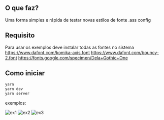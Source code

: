 

## O que faz?
Uma forma simples e rápida de testar novas estilos de fonte .ass config

## Requisito
Para usar os exemplos deve instalar todas as fontes no sistema
https://www.dafont.com/komika-axis.font
https://www.dafont.com/bouncy-2.font
https://fonts.google.com/specimen/Dela+Gothic+One


## Como iniciar


```bash
yarn
yarn dev
yarn server
```

exemplos:

![ex1](public/a.png)
![ex2](public/b.png)
![ex3](public/c.png)